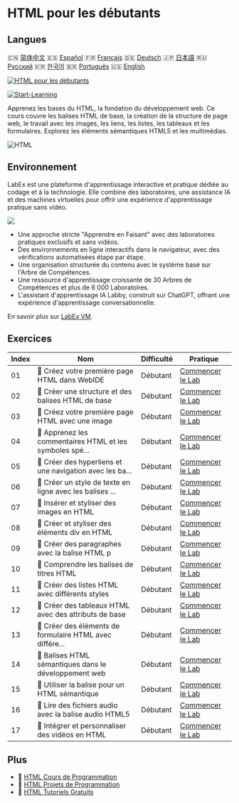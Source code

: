 # HTML pour les débutants

## Langues

🇨🇳 [简体中文](README_zh.md) 🇪🇸 [Español](README_es.md) 🇫🇷 [Français](README_fr.md) 🇩🇪 [Deutsch](README_de.md) 🇯🇵 [日本語](README_ja.md) 🇷🇺 [Русский](README_ru.md) 🇰🇷 [한국어](README_ko.md) 🇧🇷 [Português](README_pt.md) 🇺🇸 [English](README.md) 

[![HTML pour les débutants](https://cover-creator.labex.io/html-for-beginners.png?lang=fr)](https://labex.io/fr/courses/html-for-beginners)

[![Start-Learning](https://img.shields.io/badge/Start-Learning-whitesmoke?style=for-the-badge)](https://labex.io/fr/courses/html-for-beginners)

Apprenez les bases du HTML, la fondation du développement web. Ce cours couvre les balises HTML de base, la création de la structure de page web, le travail avec les images, les liens, les listes, les tableaux et les formulaires. Explorez les éléments sémantiques HTML5 et les multimédias.

![HTML](https://img.shields.io/badge/HTML-whitesmoke?style=for-the-badge&logo=html)


## Environnement

LabEx est une plateforme d'apprentissage interactive et pratique dédiée au codage et à la technologie. Elle combine des laboratoires, une assistance IA et des machines virtuelles pour offrir une expérience d'apprentissage pratique sans vidéo.

![](https://tutorial-screenshot.getvm.io/images/vm-1725247253.png)

- Une approche stricte "Apprendre en Faisant" avec des laboratoires pratiques exclusifs et sans vidéos.
- Des environnements en ligne interactifs dans le navigateur, avec des vérifications automatisées étape par étape.
- Une organisation structurée du contenu avec le système basé sur l'Arbre de Compétences.
- Une ressource d'apprentissage croissante de 30 Arbres de Compétences et plus de 6 000 Laboratoires.
- L'assistant d'apprentissage IA Labby, construit sur ChatGPT, offrant une expérience d'apprentissage conversationnelle.

En savoir plus sur [LabEx VM](https://support.labex.io/using-labex/virtual-machine).

## Exercices

|   Index | Nom                                                      | Difficulté   | Pratique                                                                                                                                         |
|---------|----------------------------------------------------------|--------------|--------------------------------------------------------------------------------------------------------------------------------------------------|
|      01 | 📖 Créez votre première page HTML dans WebIDE            | Débutant     | <a target='_blank' href='https://labex.io/fr/tutorials/html-create-your-first-html-page-in-webide-451041'>Commencer le Lab</a>                   |
|      02 | 📖 Créer une structure et des balises HTML de base       | Débutant     | <a target='_blank' href='https://labex.io/fr/tutorials/css-create-basic-html-structure-and-tags-451029'>Commencer le Lab</a>                     |
|      03 | 📖 Créez votre première page HTML avec une image         | Débutant     | <a target='_blank' href='https://labex.io/fr/tutorials/javascript-create-your-first-html-page-with-image-451042'>Commencer le Lab</a>            |
|      04 | 📖 Apprenez les commentaires HTML et les symboles spé... | Débutant     | <a target='_blank' href='https://labex.io/fr/tutorials/html-learn-html-comments-and-special-symbols-451065'>Commencer le Lab</a>                 |
|      05 | 📖 Créer des hyperliens et une navigation avec les ba... | Débutant     | <a target='_blank' href='https://labex.io/fr/tutorials/javascript-create-hyperlinks-and-navigation-with-html-a-tags-451037'>Commencer le Lab</a> |
|      06 | 📖 Créer un style de texte en ligne avec les balises ... | Débutant     | <a target='_blank' href='https://labex.io/fr/tutorials/javascript-create-inline-text-styling-with-span-tags-in-html-451038'>Commencer le Lab</a> |
|      07 | 📖 Insérer et styliser des images en HTML                | Débutant     | <a target='_blank' href='https://labex.io/fr/tutorials/html-insert-and-style-images-in-html-452362'>Commencer le Lab</a>                         |
|      08 | 📖 Créer et styliser des éléments div en HTML            | Débutant     | <a target='_blank' href='https://labex.io/fr/tutorials/javascript-create-and-style-div-elements-in-html-451028'>Commencer le Lab</a>             |
|      09 | 📖 Créer des paragraphes avec la balise HTML p           | Débutant     | <a target='_blank' href='https://labex.io/fr/tutorials/html-create-paragraphs-with-html-p-tag-451039'>Commencer le Lab</a>                       |
|      10 | 📖 Comprendre les balises de titres HTML                 | Débutant     | <a target='_blank' href='https://labex.io/fr/tutorials/javascript-understand-html-heading-tags-451082'>Commencer le Lab</a>                      |
|      11 | 📖 Créer des listes HTML avec différents styles          | Débutant     | <a target='_blank' href='https://labex.io/fr/tutorials/css-create-html-lists-with-different-styles-451035'>Commencer le Lab</a>                  |
|      12 | 📖 Créer des tableaux HTML avec des attributs de base    | Débutant     | <a target='_blank' href='https://labex.io/fr/tutorials/css-create-html-tables-with-basic-attributes-451036'>Commencer le Lab</a>                 |
|      13 | 📖 Créer des éléments de formulaire HTML avec différe... | Débutant     | <a target='_blank' href='https://labex.io/fr/tutorials/css-create-html-form-elements-with-input-types-451034'>Commencer le Lab</a>               |
|      14 | 📖 Balises HTML sémantiques dans le développement web    | Débutant     | <a target='_blank' href='https://labex.io/fr/tutorials/css-semantic-html-tags-in-web-development-451083'>Commencer le Lab</a>                    |
|      15 | 📖 Utiliser la balise <time> pour un HTML sémantique     | Débutant     | <a target='_blank' href='https://labex.io/fr/tutorials/css-use-time-tag-for-semantic-html-451085'>Commencer le Lab</a>                           |
|      16 | 📖 Lire des fichiers audio avec la balise audio HTML5    | Débutant     | <a target='_blank' href='https://labex.io/fr/tutorials/html-play-audio-files-with-html5-audio-tag-451070'>Commencer le Lab</a>                   |
|      17 | 📖 Intégrer et personnaliser des vidéos en HTML          | Débutant     | <a target='_blank' href='https://labex.io/fr/tutorials/html-embed-and-customize-video-in-html-451045'>Commencer le Lab</a>                       |

## Plus

- 🔗 [HTML Cours de Programmation](https://github.com/labex-labs/awesome-programming-courses)
- 🔗 [HTML Projets de Programmation](https://github.com/labex-labs/awesome-programming-projects)
- 🔗 [HTML Tutoriels Gratuits](https://github.com/labex-labs/html-free-tutorials)

